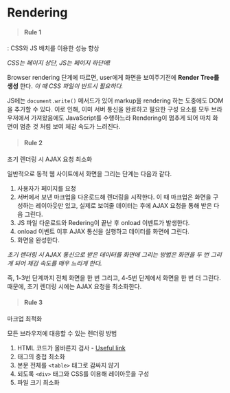# Rendering

> #### Rule 1
: CSS와 JS 배치를 이용한 성능 향상

*CSS는 페이지 상단, JS는 페이지 하단에!*

Browser rendering 단계에 따르면, user에게 화면을 보여주기전에 **Render Tree를 생성** 한다. *이 때 CSS 파일이 반드시 필요하다.*


JS에는 ```document.write()``` 메서드가 있어 markup을 rendering 하는 도중에도 DOM을 추가할 수 있다. 이로 인해, 이미 서버 통신을 완료하고 필요한 구성 요소를 모두 브라우저에서 가져왔음에도 JavaScript를 수행하느라 Rendering이 멈추게 되어 마치 화면이 멈춘 것 처럼 보여 체감 속도가 느려진다.



> #### Rule 2
 초기 렌더링 시 AJAX 요청 최소화

일반적으로 동적 웹 사이트에서 화면을 그리는 단계는 다음과 같다.
1. 사용자가 페이지를 요청
2. 서버에서 보낸 마크업을 다운로드해 렌더링을 시작한다. 이 때 마크업은 화면을 구성하는 레이아웃만 있고, 실제로 보여줄 데이터는 후에 AJAX 요청을 통해 받은 다음 그린다.
3. JS 파일 다운로드와 Redering이 끝난 후 onload 이벤트가 발생한다.
4. onload 이벤트 이후 AJAX 통신을 실행하고 데이터를 화면에 그린다.
5. 화면을 완성한다.


*초기 렌더링 시 AJAX 통신으로 받은 데이터를 화면에 그리는 방법은 화면을 두 번 그리게 되어 체감 속도를 매우 느리게 한다.*

즉, 1-3번 단계까지 전체 화면을 한 번 그리고, 4-5번 단계에서 화면을 한 번 더 그린다. 때문에, 초기 렌더링 시에는 AJAX 요청을 최소화한다.


> #### Rule 3
마크업 최적화

모든 브라우저에 대응할 수 있는 렌더링 방법
1. HTML 코드가 올바른지 검사 - [Useful link](http://validator.w3.org/)
2. 태그의 중첩 최소화
3. 본문 전체를 ```<table>``` 태그로 감싸지 않기
4. 되도록 ```<div>``` 태그와 CSS를 이용해 레이아웃을 구성
5. 파일 크기 최소화
